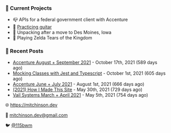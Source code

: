 ### 📌 Current Projects
- 📪 APIs for a federal government client with Accenture
- 🎸 [Practicing guitar](https://soundcloud.com/115bwm/ambulance-holden-tape)
- 🌽 Unpacking after a move to Des Moines, Iowa
- 👾 Playing Zelda Tears of the Kingdom

### 📝 Recent Posts

- [Accenture August + September 2021](https://blog.mitchinson.dev/pillar/aug-sep-21) - October 17th, 2021 (589 days ago)
- [Mocking Classes with Jest and Typescript](https://blog.mitchinson.dev/jest-typescript-mocks) - October 1st, 2021 (605 days ago)
- [Accenture June + July 2021](https://blog.mitchinson.dev/pillar/june-july-21) - August 1st, 2021 (666 days ago)
- [(2021) How I Made This Site](https://blog.mitchinson.dev/About-This-Site) - May 30th, 2021 (729 days ago)
- [Vail Systems March + April 2021](https://blog.mitchinson.dev/vail-march-april-2021) - May 5th, 2021 (754 days ago)

🌐 https://mitchinson.dev

💌 mitchinson.dev@gmail.com

🐦 [@115bwm](https://twitter.com/115bwm)
